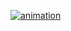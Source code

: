 [![animation](https://raw.githubusercontent.com/orhun/git-cliff/main/website/static/img/git-cliff-anim.gif)](https://git-cliff.org)

<!-- generated by git-cliff -->
